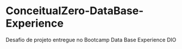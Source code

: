# ConceitualZero-DataBase-Experience
Desafio de projeto entregue no Bootcamp Data Base Experience DIO
